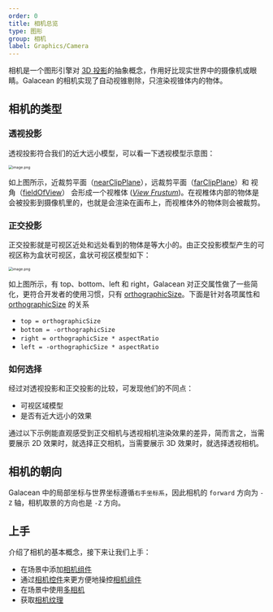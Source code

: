 ```yaml
---
order: 0
title: 相机总览
type: 图形
group: 相机
label: Graphics/Camera
---
```


相机是一个图形引擎对 [3D 投影](https://en.wikipedia.org/wiki/3D_projection)的抽象概念，作用好比现实世界中的摄像机或眼睛。Galacean 的相机实现了自动视锥剔除，只渲染视锥体内的物体。

## 相机的类型

### 透视投影

透视投影符合我们的近大远小模型，可以看一下透视模型示意图：

<img src="https://gw.alipayobjects.com/mdn/rms_d27172/afts/img/A*isMHSpe21ZMAAAAAAAAAAAAAARQnAQ" alt="image.png" style="zoom:50%;" />

如上图所示，近裁剪平面（[nearClipPlane](/apis/core/#Camera-nearClipPlane)），远裁剪平面（[farClipPlane](/apis/core/#Camera-farClipPlane)）和 视角（[fieldOfView](/apis/core/#Camera-fieldOfView)） 会形成一个视椎体 ([_View Frustum_](https://en.wikipedia.org/wiki/Viewing_frustum))。在视椎体内部的物体是会被投影到摄像机里的，也就是会渲染在画布上，而视椎体外的物体则会被裁剪。

### 正交投影

正交投影就是可视区近处和远处看到的物体是等大小的。由正交投影模型产生的可视区称为盒状可视区，盒状可视区模型如下：

<img src="https://gw.alipayobjects.com/mdn/rms_d27172/afts/img/A*KEuGSqX-vXsAAAAAAAAAAAAAARQnAQ" alt="image.png" style="zoom:50%;" />

如上图所示，有 top、bottom、left 和 right，Galacean 对正交属性做了一些简化，更符合开发者的使用习惯，只有 [orthographicSize](/apis/core/#Camera-orthographicSize)。下面是针对各项属性和 [orthographicSize](/apis/core/#Camera-orthographicSize) 的关系

- `top = orthographicSize`
- `bottom = -orthographicSize`
- `right = orthographicSize * aspectRatio`
- `left = -orthographicSize * aspectRatio`

### 如何选择

经过对透视投影和正交投影的比较，可发现他们的不同点：

- 可视区域模型
- 是否有近大远小的效果

通过以下示例能直观感受到正交相机与透视相机渲染效果的差异，简而言之，当需要展示 2D 效果时，就选择正交相机，当需要展示 3D 效果时，就选择透视相机。

<playground src="ortho-switch.ts"></playground>

## 相机的朝向

Galacean 中的局部坐标与世界坐标遵循`右手坐标系`，因此相机的 `forward` 方向为 `-Z` 轴，相机取景的方向也是 `-Z` 方向。

## 上手

介绍了相机的基本概念，接下来让我们上手：

- 在场景中添加[相机组件](/docs/graphics/camera/component/)
- 通过[相机控件](/docs/graphics/camera/control/)来更方便地操控[相机组件](/docs/graphics/camera/component/)
- 在场景中使用[多相机](/docs/graphics/camera/multiCamera/)
- 获取[相机纹理](/docs/graphics/camera/texture/)
